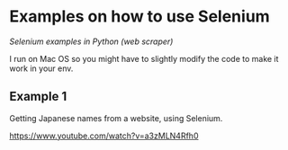 # Examples on how to use Selenium
*Selenium examples in Python (web scraper)*

I run on Mac OS so you might have to slightly modify the code to make it work in your env.

## Example 1
Getting Japanese names from a website, using Selenium.

https://www.youtube.com/watch?v=a3zMLN4Rfh0
